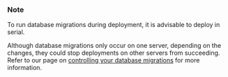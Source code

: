 <!-- usedin: [ _legacy_docker/deployment/parallel-deployment-v1.md, _maestro/Deployment/parallel-deployment-v1.md, _node/deployment/parallel-deployment-v1.md, _rails/deployment/parallel-deployment-v1.md, _skycap/deployment/parallel-deployment-v1.md] -->


### Note

To run database migrations during deployment, it is advisable to deploy in serial.




Although database migrations only occur on one server, depending on the changes, they could stop deployments on other servers from succeeding. Refer to our page on [controlling your database migrations](/database-management/database-management) for more information.

